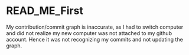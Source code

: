READ_ME_First
=============

My contribution/commit graph is inaccurate, as I had to switch computer and did not realize my new computer was not attached to my github account.  Hence it was not recognizing my commits and not updating the graph.
